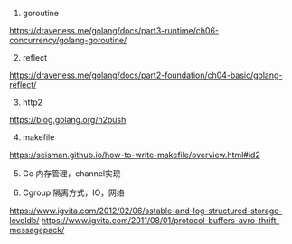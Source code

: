 1. goroutine 

https://draveness.me/golang/docs/part3-runtime/ch06-concurrency/golang-goroutine/

2. reflect

https://draveness.me/golang/docs/part2-foundation/ch04-basic/golang-reflect/

3. http2

https://blog.golang.org/h2push

4. makefile

https://seisman.github.io/how-to-write-makefile/overview.html#id2


5. Go 内存管理，channel实现

6. Cgroup 隔离方式，IO，网络

https://www.igvita.com/2012/02/06/sstable-and-log-structured-storage-leveldb/
https://www.igvita.com/2011/08/01/protocol-buffers-avro-thrift-messagepack/

